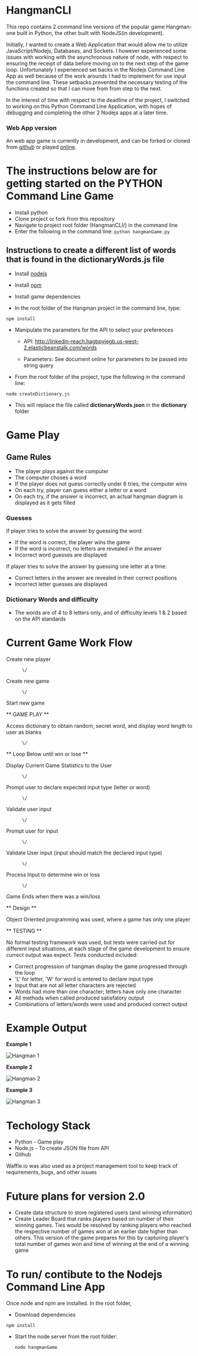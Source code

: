 # HangmanCLI
This repo contains 2 command line versions of the popular game Hangman- one built in Python, the other built with NodeJS(in development). 

Initially, I wanted to create a Web Application that would allow me to utilize JavaScript/Nodejs, Databases, and Sockets. I however experienced some issues with working with the asynchronous nature of node, with respect to ensuring the receipt of data before moving on to the next step of the game loop. Unfortunately I experienced set backs in the Nodejs Command Line App as well because of the work arounds I had to implement for use input the command line. These setbacks prevented the necessary testing of the functions created so that I can move from from step to the next.

In the interest of time with respect to the deadline of the project, I switched to working on this Python Command Line Application, with hopes of debugging and completing the other 2 Nodejs apps at a later time.


### Web App version
An web app game is currently in development, and can be forked or cloned from [github](https://github.com/tgreenidge/Hangman) or played [online](https://hangman-extreme.herokuapp.com/).


# The instructions below are for getting started on the PYTHON Command Line Game
- Install python
- Clone project or fork from this repository
- Navigate to project root folder (HangmanCLI/) in the command line
- Enter the following in the command line:
  ``` python hangmanGame.py ```


## Instructions to create a different list of words that is found in the dictionaryWords.js file
- Install [nodejs](https://nodejs.org/en/)
- Install [npm](http://blog.npmjs.org/post/85484771375/how-to-install-npm)
- Install game dependencies

- In the root folder of the Hangman project in the command line, type:

 ```npm install```

   
- Manipulate the parameters for the API to select your preferences
 
  - API: http://linkedin-reach.hagbpyjegb.us-west-2.elasticbeanstalk.com/words
 
  - Parameters: See document online for parameters to be passed into string query

- From the root folder of the project, type the following in the command line:

``` node createDictionary.js ```

- This will replace the file called **dictionaryWords.json** in the **dictionary** folder 


# Game Play

## Game Rules
- The player plays against the computer 
- The computer choses a word
- If the player does not guess correctly under 6 tries, the computer wins
- On each try, player can guess either a letter or a word
- On each try, if the answer is incorrect, an actual hangman diagram is displayed as it gets filled
 

### Guesses
If player tries to solve the answer by guessing the word:
  - If the word is correct, the player wins the game
  - If the word is incorrect, no letters are revealed in the answer
  - Incorrect word guesses are displayed

If player tries to solve the answer by guessing one letter at a time:
  - Correct letters in the answer are revealed in their correct positions
  - Incorrect letter guesses are displayed

### Dictionary Words and difficulty 
- The words are of 4 to 8 letters only, and of difficulty levels 1 & 2 based on the API standards


# Current Game Work Flow

  Create new player
  
          \/
  
  Create new game
  
          \/
  
  Start new game
  
  
  ** GAME PLAY **
  
  Access dictionary to obtain random, secret word, and display word length to user as blanks
  
          \/

  ** Loop Below until win or lose **
  
  Display Current Game Statistics to the User
  
          \/
  
  Prompt user to declare expected input type (letter or word)
  
          \/
  
  Validate user input 
  
          \/
  
  Prompt user for input 
  
          \/
  
  Validate User input (input should match the declared input type)
   
          \/
  
  Process Input to determine win or loss
   
          \/
  
  Game Ends when there was a win/loss


  ** Design **
  
  Object Oriented programming was used, where a game has only one player

  ** TESTING **
  
  No formal testing framework was used, but tests were carried out for different input situations,
  at each stage of the game development to ensure currect output was expect. Tests conducted included:
  
  - Correct progression of hangman display the game progressed through the loop
  - 'L' for letter, 'W' for word is entered to declare input type
  - Input that are not all letter characters are rejected
  - Words had more than one character; letters have only one character
  - All methods when called produced satisfatory output
  - Combinations of letters/words were used and produced correct output

# Example Output

**Example 1**

![Hangman 1](./images/Hangman1.png "Sample output")


**Example 2**

![Hangman 2](./images/Hangman2.png "Sample output")



**Example 3**

![Hangman 3](./images/Hangman3.png "Sample output")


# Techology Stack
- Python -  Game play
- Node.js - To create JSON file from API
- Github 


Waffle.io was also used as a project management tool to keep track of requirements, bugs, and other issues

# Future plans for version 2.0

- Create data structure to store registered users (and winning information)
- Create Leader Board that ranks players based on number of their winning games. Ties would be resolved by ranking players who reached the respective number of games won at an earlier date higher than others. This version of the game prepares for this by capturing player's total number of games won and time of winning at the end of a winning game


# To run/ contibute to the Nodejs Command Line App

Once node and npm are installed. In the root folder, 

- Download dependencies

 ```npm install```

- Start the node server from the root folder:
  
  ```node hangmanGame```

